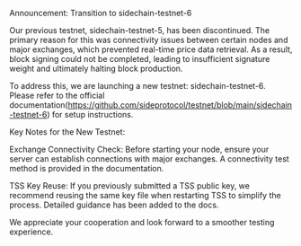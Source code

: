 Announcement: Transition to sidechain-testnet-6

Our previous testnet, sidechain-testnet-5, has been discontinued. The primary reason for this was connectivity issues between certain nodes and major exchanges, which prevented real-time price data retrieval. As a result, block signing could not be completed, leading to insufficient signature weight and ultimately halting block production.

To address this, we are launching a new testnet: sidechain-testnet-6. Please refer to the official documentation(https://github.com/sideprotocol/testnet/blob/main/sidechain-testnet-6) for setup instructions.

Key Notes for the New Testnet:

Exchange Connectivity Check: Before starting your node, ensure your server can establish connections with major exchanges. A connectivity test method is provided in the documentation.

TSS Key Reuse: If you previously submitted a TSS public key, we recommend reusing the same key file when restarting TSS to simplify the process. Detailed guidance has been added to the docs.

We appreciate your cooperation and look forward to a smoother testing experience.
